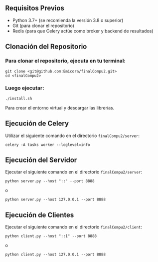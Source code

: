 ## Requisitos Previos

-   Python 3.7+ (se recomienda la versión 3.8 o superior)
-   Git (para clonar el repositorio)
-   Redis (para que Celery actúe como broker y backend de resultados)

## Clonación del Repositorio

### Para clonar el repositorio, ejecuta en tu terminal:

```
git clone <git@github.com:Emicora/finalCompu2.git>
cd <finalCompu2>
```

### Luego ejecutar:

```
./install.sh
```

Para crear el entorno virtual y descargar las librerías.

## Ejecución de Celery

Utilizar el siguiente comando en el directorio `finalCompu2/server`:

```
celery -A tasks worker --loglevel=info
```

## Ejecución del Servidor

Ejecutar el siguiente comando en el directorio `finalCompu2/server`:

```
python server.py --host "::" --port 8888
```
o
```
python server.py --host 127.0.0.1 --port 8888
```

## Ejecución de Clientes

Ejecutar el siguiente comando en el directorio `finalCompu2/client`:

```
python client.py --host "::1" --port 8888
```
o
```
python client.py --host 127.0.0.1 --port 8888
```
